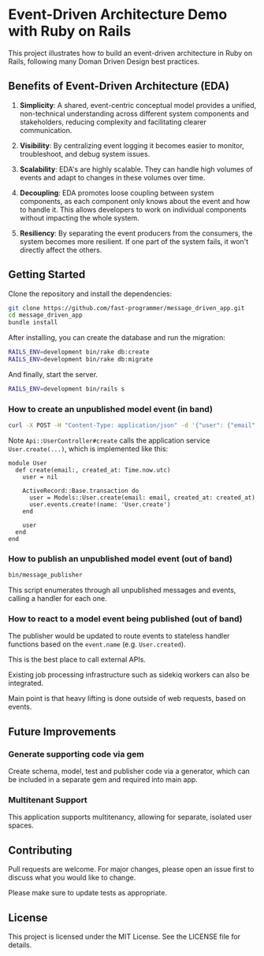 # Event-Driven Architecture Demo with Ruby on Rails

This project illustrates how to build an event-driven architecture in Ruby on Rails, following many Doman Driven Design best practices.

## Benefits of Event-Driven Architecture (EDA)

1. **Simplicity**: A shared, event-centric conceptual model provides a unified, non-technical understanding across different system components and stakeholders, reducing complexity and facilitating clearer communication.

2. **Visibility**: By centralizing event logging it becomes easier to monitor, troubleshoot, and debug system issues.

3. **Scalability**: EDA's are highly scalable. They can handle high volumes of events and adapt to changes in these volumes over time.

4. **Decoupling**: EDA promotes loose coupling between system components, as each component only knows about the event and how to handle it. This allows developers to work on individual components without impacting the whole system.

5. **Resiliency**: By separating the event producers from the consumers, the system becomes more resilient. If one part of the system fails, it won't directly affect the others.


## Getting Started

Clone the repository and install the dependencies:

```bash
git clone https://github.com/fast-programmer/message_driven_app.git
cd message_driven_app
bundle install
```

After installing, you can create the database and run the migration:

```bash
RAILS_ENV=development bin/rake db:create
RAILS_ENV=development bin/rake db:migrate
```

And finally, start the server.

```bash
RAILS_ENV=development bin/rails s
```

### How to create an unpublished model event (in band)

```bash
curl -X POST -H "Content-Type: application/json" -d '{"user": {"email": "test@example.com"}}' http://localhost:3000/api/users
```

Note `Api::UserController#create` calls the application service `User.create(...)`, which is implemented like this:

```
module User
  def create(email:, created_at: Time.now.utc)
    user = nil

    ActiveRecord::Base.transaction do
      user = Models::User.create(email: email, created_at: created_at)
      user.events.create!(name: 'User.create')
    end

    user
  end
end
```

### How to publish an unpublished model event (out of band)

```bash
bin/message_publisher
```

This script enumerates through all unpublished messages and events, calling a handler for each one.

### How to react to a model event being published (out of band)

The publisher would be updated to route events to stateless handler functions based on the `event.name` (e.g. `User.created`).

This is the best place to call external APIs.

Existing job processing infrastructure such as sidekiq workers can also be integrated.

Main point is that heavy lifting is done outside of web requests, based on events.

## Future Improvements

### Generate supporting code via gem

Create schema, model, test and publisher code via a generator, which can be included in a separate gem and required into main app.

### Multitenant Support

This application supports multitenancy, allowing for separate, isolated user spaces.

## Contributing

Pull requests are welcome. For major changes, please open an issue first to discuss what you would like to change.

Please make sure to update tests as appropriate.

## License

This project is licensed under the MIT License. See the LICENSE file for details.
```
